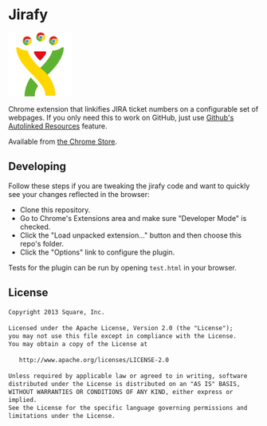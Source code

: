Jirafy
======

![Logo](ext/icon_128.png)

Chrome extension that linkifies JIRA ticket numbers on a configurable set of
webpages.  If you only need this to work on GitHub, just use [Github's Autolinked Resources][2] feature.

Available from [the Chrome Store][1].

Developing
----------

Follow these steps if you are tweaking the jirafy code and want to quickly see
your changes reflected in the browser:

 * Clone this repository.
 * Go to Chrome's Extensions area and make sure "Developer Mode" is checked.
 * Click the "Load unpacked extension..." button and then choose this repo's folder.
 * Click the "Options" link to configure the plugin.

Tests for the plugin can be run by opening `test.html` in your browser.


License
-------

    Copyright 2013 Square, Inc.

    Licensed under the Apache License, Version 2.0 (the "License");
    you may not use this file except in compliance with the License.
    You may obtain a copy of the License at

       http://www.apache.org/licenses/LICENSE-2.0

    Unless required by applicable law or agreed to in writing, software
    distributed under the License is distributed on an "AS IS" BASIS,
    WITHOUT WARRANTIES OR CONDITIONS OF ANY KIND, either express or implied.
    See the License for the specific language governing permissions and
    limitations under the License.


 [1]: https://chrome.google.com/webstore/detail/npldkpkhkmpnfhpmeoahhakbgcldplbj
 [2]: https://github.blog/2019-10-14-introducing-autolink-references/
